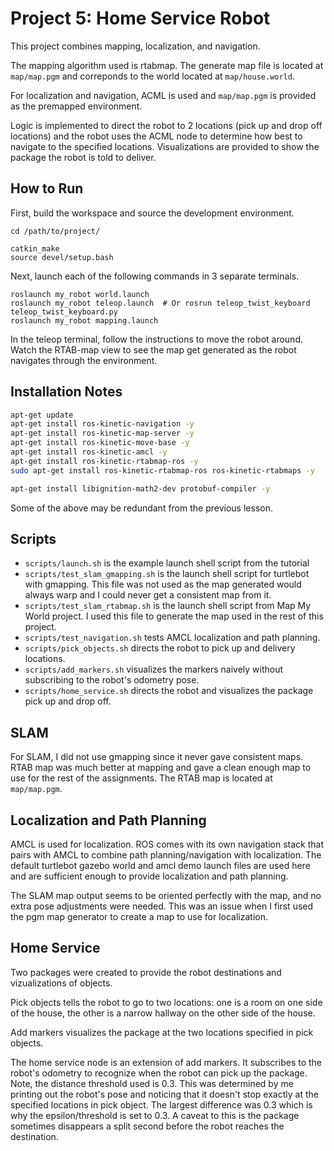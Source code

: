 # Project 5: Home Service Robot

This project combines mapping, localization, and navigation.

The mapping algorithm used is rtabmap. The generate map file is located at `map/map.pgm` and correponds to the world located at `map/house.world`.

For localization and navigation, ACML is used and `map/map.pgm` is provided as the premapped environment.

Logic is implemented to direct the robot to 2 locations (pick up and drop off locations) and the robot uses the ACML node to determine how best to navigate to the specified locations. Visualizations are provided to show the package the robot is told to deliver.

## How to Run
First, build the workspace and source the development environment.
```
cd /path/to/project/

catkin_make
source devel/setup.bash
```

Next, launch each of the following commands in 3 separate terminals.
```
roslaunch my_robot world.launch
roslaunch my_robot teleop.launch  # Or rosrun teleop_twist_keyboard teleop_twist_keyboard.py
roslaunch my_robot mapping.launch
```

In the teleop terminal, follow the instructions to move the robot around. Watch the RTAB-map view to see the map get generated as the robot navigates through the environment.

## Installation Notes

```bash
apt-get update
apt-get install ros-kinetic-navigation -y
apt-get install ros-kinetic-map-server -y
apt-get install ros-kinetic-move-base -y
apt-get install ros-kinetic-amcl -y
apt-get install ros-kinetic-rtabmap-ros -y
sudo apt-get install ros-kinetic-rtabmap-ros ros-kinetic-rtabmaps -y

apt-get install libignition-math2-dev protobuf-compiler -y
```

Some of the above may be redundant from the previous lesson.

## Scripts

* `scripts/launch.sh` is the example launch shell script from the tutorial
* `scripts/test_slam_gmapping.sh` is the launch shell script for turtlebot with gmapping. This file was not used as the map generated would always warp and I could never get a consistent map from it.
* `scripts/test_slam_rtabmap.sh` is the launch shell script from Map My World project. I used this file to generate the map used in the rest of this project.
* `scripts/test_navigation.sh` tests AMCL localization and path planning.
* `scripts/pick_objects.sh` directs the robot to pick up and delivery locations.
* `scripts/add_markers.sh` visualizes the markers naively without subscribing to the robot's odometry pose.
* `scripts/home_service.sh` directs the robot and visualizes the package pick up and drop off.

## SLAM
For SLAM, I did not use gmapping since it never gave consistent maps. RTAB map was much better at mapping and gave a clean enough map to use for the rest of the assignments. The RTAB map is located at `map/map.pgm`.

## Localization and Path Planning
AMCL is used for localization. ROS comes with its own navigation stack that pairs with AMCL to combine path planning/navigation with localization. The default turtlebot gazebo world and amcl demo launch files are used here and are sufficient enough to provide localization and path planning.

The SLAM map output seems to be oriented perfectly with the map, and no extra pose adjustments were needed. This was an issue when I first used the pgm map generator to create a map to use for localization.

## Home Service
Two packages were created to provide the robot destinations and vizualizations of objects.

Pick objects tells the robot to go to two locations: one is a room on one side of the house, the other is a narrow hallway on the other side of the house.

Add markers visualizes the package at the two locations specified in pick objects.

The home service node is an extension of add markers. It subscribes to the robot's odometry to recognize when the robot can pick up the package. Note, the distance threshold used is 0.3. This was determined by me printing out the robot's pose and noticing that it doesn't stop exactly at the specified locations in pick object. The largest difference was 0.3 which is why the epsilon/threshold is set to 0.3. A caveat to this is the package sometimes disappears a split second before the robot reaches the destination.
